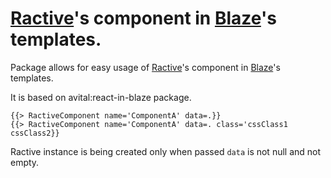 [Ractive](http://ractivejs.org)'s  component in [Blaze](http://meteor.github.io/blaze/)'s templates.
=================

Package allows for easy usage of [Ractive](http://ractivejs.org)'s  component in [Blaze](http://meteor.github.io/blaze/)'s templates.

It is based on avital:react-in-blaze package.

```
{{> RactiveComponent name='ComponentA' data=.}}
{{> RactiveComponent name='ComponentA' data=. class='cssClass1 cssClass2}}
```

Ractive instance is being created only when passed `data` is not null and not empty.